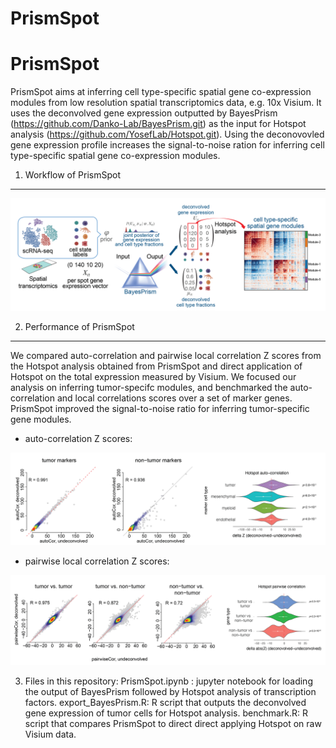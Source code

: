 # PrismSpot

PrismSpot
========

PrismSpot aims at inferring cell type-specific spatial gene co-expression modules from low resolution spatial transcriptomics data, e.g. 10x Visium. It uses the deconvolved gene expression outputted by BayesPrism (https://github.com/Danko-Lab/BayesPrism.git) as the input for Hotspot analysis (https://github.com/YosefLab/Hotspot.git). Using the deconovovled gene expression profile increases the signal-to-noise ration for inferring cell type-specific spatial gene co-expression modules.

1. Workflow of PrismSpot
--------
<img src="img/img1.png">

2. Performance of PrismSpot
--------
We compared auto-correlation and pairwise local correlation Z scores from the Hotspot analysis obtained from PrismSpot and direct application of Hotspot on the total expression measured by Visium. We focused our analysis on inferring tumor-specifc modules, and benchmarked the auto-correlation and local correlations scores over a set of marker genes. PrismSpot improved the signal-to-noise ratio for inferring tumor-specific gene modules. 

* auto-correlation Z scores:
<img src="img/img2.png">

* pairwise local correlation Z scores:
<img src="img/img3.png">

3. Files in this repository:
PrismSpot.ipynb : jupyter notebook for loading the output of BayesPrism followed by Hotspot analysis of transcription factors. 
export_BayesPrism.R: R script that outputs the deconvolved gene expression of tumor cells for Hotspot analysis. 
benchmark.R: R script that compares PrismSpot to direct direct applying Hotspot on raw Visium data. 